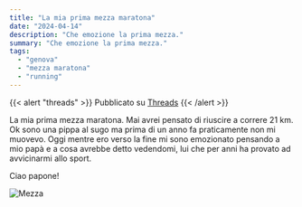```yaml
---
title: "La mia prima mezza maratona"
date: "2024-04-14"
description: "Che emozione la prima mezza."
summary: "Che emozione la prima mezza."
tags: 
  - "genova"
  - "mezza maratona"
  - "running"
---
```


{{< alert "threads" >}}
Pubblicato su [Threads](https://www.threads.net/@lucamondini/post/C5wCUgjMRtk?xmt=AQGzhgKJ-DJI0UQjt2FpAddi8BXwhRQrbRVF7A9MXnyS-A)
{{< /alert >}}

La mia prima mezza maratona. Mai avrei pensato di riuscire a correre 21 km. Ok sono una pippa al sugo ma prima di un anno fa praticamente non mi muovevo. Oggi mentre ero verso la fine mi sono emozionato pensando a mio papà e a cosa avrebbe detto vedendomi, lui che per anni ha provato ad avvicinarmi allo sport.

Ciao papone!

![Mezza](images/prima-mezza.jpg "Vivo :)")
